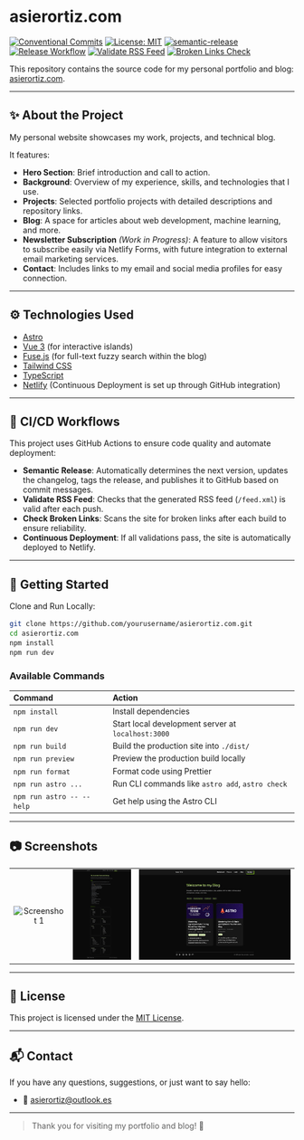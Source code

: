 # asierortiz.com

[![Conventional Commits](https://img.shields.io/badge/Conventional%20Commits-1.0.0-yellow.svg)](https://conventionalcommits.org)
[![License: MIT](https://img.shields.io/badge/License-MIT-green.svg)](LICENSE)
[![semantic-release](https://img.shields.io/badge/semantic--release-🚀-green?logo=semantic-release)](https://github.com/semantic-release/semantic-release)
[![Release Workflow](https://github.com/asier-ortiz/asierortiz.com/actions/workflows/release.yml/badge.svg)](https://github.com/asier-ortiz/asierortiz.com/actions/workflows/release.yml)
[![Validate RSS Feed](https://github.com/asier-ortiz/asierortiz.com/actions/workflows/validate-feed.yml/badge.svg)](https://github.com/asier-ortiz/asierortiz.com/actions/workflows/validate-feed.yml)
[![Broken Links Check](https://github.com/asier-ortiz/asierortiz.com/actions/workflows/check-links.yml/badge.svg)](https://github.com/asier-ortiz/asierortiz.com/actions/workflows/check-links.yml)

This repository contains the source code for my personal portfolio and blog: [asierortiz.com](https://asierortiz.com/).

---

## ✨ About the Project

My personal website showcases my work, projects, and technical blog.

It features:

- **Hero Section**: Brief introduction and call to action.
- **Background**: Overview of my experience, skills, and technologies that I use.
- **Projects**: Selected portfolio projects with detailed descriptions and repository links.
- **Blog**: A space for articles about web development, machine learning, and more.
- **Newsletter Subscription** *(Work in Progress)*: A feature to allow visitors to subscribe easily via Netlify Forms, with future integration to external email marketing services.
- **Contact**: Includes links to my email and social media profiles for easy connection.

---

## ⚙️ Technologies Used

- [Astro](https://astro.build/)
- [Vue 3](https://vuejs.org/) (for interactive islands)
- [Fuse.js](https://fusejs.io/) (for full-text fuzzy search within the blog)
- [Tailwind CSS](https://tailwindcss.com/)
- [TypeScript](https://www.typescriptlang.org/)
- [Netlify](https://www.netlify.com/) (Continuous Deployment is set up through GitHub integration)

---

## 🔄 CI/CD Workflows

This project uses GitHub Actions to ensure code quality and automate deployment:

- **Semantic Release**: Automatically determines the next version, updates the changelog, tags the release, and publishes it to GitHub based on commit messages.
- **Validate RSS Feed**: Checks that the generated RSS feed (`/feed.xml`) is valid after each push.
- **Check Broken Links**: Scans the site for broken links after each build to ensure reliability.
- **Continuous Deployment**: If all validations pass, the site is automatically deployed to Netlify.

---

## 🚀 Getting Started

Clone and Run Locally:

```bash
git clone https://github.com/yourusername/asierortiz.com.git
cd asierortiz.com
npm install
npm run dev
```

### Available Commands

| Command                    | Action                                              |
|:---------------------------|:----------------------------------------------------|
| `npm install`              | Install dependencies                                |
| `npm run dev`              | Start local development server at `localhost:3000`  |
| `npm run build`            | Build the production site into `./dist/`            |
| `npm run preview`          | Preview the production build locally                |
| `npm run format`           | Format code using Prettier                          |
| `npm run astro ...`        | Run CLI commands like `astro add`, `astro check`    |
| `npm run astro -- --help`  | Get help using the Astro CLI                        |

---

## 📷 Screenshots

<table style="border: none; border-collapse: collapse;">
  <tr>
    <td align="center" style="border: none;">
      <img src="./screenshots/screenshot-1.jpg" alt="Screenshot 1" style="max-height: 300px; object-fit: contain;"/>
    </td>
    <td align="center" style="border: none;">
      <img src="./screenshots/screenshot-2.jpg" alt="Screenshot 2" style="max-height: 300px; object-fit: contain;"/>
    </td>
    <td align="center" style="border: none;">
      <img src="./screenshots/screenshot-3.jpg" alt="Screenshot 3" style="max-height: 300px; object-fit: contain;"/>
    </td>
  </tr>
</table>

---

## 📄 License

This project is licensed under the [MIT License](./LICENSE).

---

## 📬 Contact

If you have any questions, suggestions, or just want to say hello:

- 📧 [asierortiz@outlook.es](mailto:asierortiz@outlook.es)

---

> Thank you for visiting my portfolio and blog! 🙌
